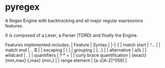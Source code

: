 # pyregex
A Regex Engine with backtracking and all major regular expressions features.

It is composed of a Lexer, a Parser (TDRD) and finally the Engine.

Features implemented includes:
| Feature | Syntax |
|-|-|
| match start | ^... |
| match end | ...$ |
| escaping | \\ |
| grouping | (...) |
| alternative | a\|b |
| wildcard | . |
| quantifiers | ? * + |
| curly brace quantification | {exact} {min,max} {,max} {min,} |
| range element | [a-z\|A-Z\|^059] |
